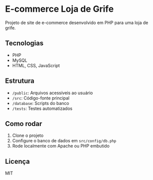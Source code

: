 # E-commerce Loja de Grife

Projeto de site de e-commerce desenvolvido em PHP para uma loja de grife.

## Tecnologias

- PHP
- MySQL
- HTML, CSS, JavaScript

## Estrutura

- `/public`: Arquivos acessíveis ao usuário
- `/src`: Código-fonte principal
- `/database`: Scripts do banco
- `/tests`: Testes automatizados

## Como rodar

1. Clone o projeto
2. Configure o banco de dados em `src/config/db.php`
3. Rode localmente com Apache ou PHP embutido

## Licença

MIT
